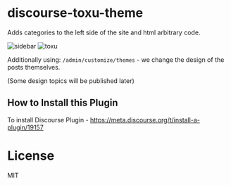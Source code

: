 # discourse-toxu-theme


Adds categories to the left side of the site and html arbitrary code.


<img class="mfp-img" alt="sidebar" src="https://toxu.ru/uploads/default/original/2X/2/2ef863e26a3c007bb1581d436a259c003e37053a.jpeg" style="max-height: 589px;">



<img class="mfp-img" alt="toxu" src="https://toxu.ru/uploads/default/original/2X/3/3b0b51147235d28383b13696c015e01fc1fb6b4b.jpeg" style="max-height: 589px;">


Additionally using: `/admin/customize/themes` - we change the design of the posts themselves.

(Some design topics will be published later)

## How to Install this Plugin

To install Discourse Plugin - https://meta.discourse.org/t/install-a-plugin/19157


# License

MIT
